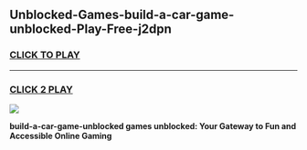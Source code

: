 
## Unblocked-Games-build-a-car-game-unblocked-Play-Free-j2dpn
<h3>
<a href="https://premium76.site?title=build-a-car-game-unblocked&ref=21A">CLICK TO PLAY</a></h3>
<hr>

<h3>
<a href="https://premium76.site?title=build-a-car-game-unblocked&ref=21A">CLICK 2 PLAY</a>
  
</h3>

<a href="https://premium76.site?title=build-a-car-game-unblocked&ref=21A"><img src="https://clearcache.store/games.png"></a>


**build-a-car-game-unblocked games unblocked: Your Gateway to Fun and Accessible Online Gaming**
